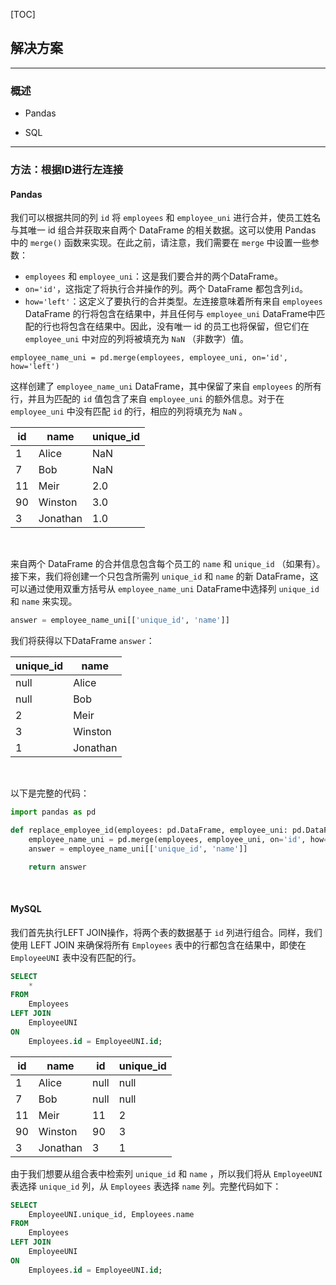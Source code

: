 [TOC]

## 解决方案

---

### 概述

- Pandas

- SQL

---

### 方法：根据ID进行左连接

#### Pandas

我们可以根据共同的列 `id` 将 `employees` 和 `employee_uni` 进行合并，使员工姓名与其唯一 id 组合并获取来自两个 DataFrame 的相关数据。这可以使用 Pandas 中的 `merge()` 函数来实现。在此之前，请注意，我们需要在 `merge` 中设置一些参数：

- `employees` 和 `employee_uni`：这是我们要合并的两个DataFrame。
- `on='id'`，这指定了将执行合并操作的列。两个 DataFrame 都包含列`id`。
- `how='left'`：这定义了要执行的合并类型。左连接意味着所有来自 `employees`  DataFrame 的行将包含在结果中，并且任何与 `employee_uni` DataFrame中匹配的行也将包含在结果中。因此，没有唯一 id 的员工也将保留，但它们在 `employee_uni` 中对应的列将被填充为 `NaN` （非数字）值。

```Python3
employee_name_uni = pd.merge(employees, employee_uni, on='id', how='left')
```

这样创建了 `employee_name_uni` DataFrame，其中保留了来自 `employees` 的所有行，并且为匹配的 `id` 值包含了来自 `employee_uni` 的额外信息。对于在 `employee_uni` 中没有匹配 `id` 的行，相应的列将填充为 `NaN` 。

| id   | name     | unique_id |
| ---- | -------- | --------- |
| 1    | Alice    | NaN       |
| 7    | Bob      | NaN       |
| 11   | Meir     | 2.0       |
| 90   | Winston  | 3.0       |
| 3    | Jonathan | 1.0       |

<br>

来自两个 DataFrame 的合并信息包含每个员工的 `name` 和 `unique_id` （如果有）。接下来，我们将创建一个只包含所需列 `unique_id` 和 `name` 的新 DataFrame，这可以通过使用双重方括号从 `employee_name_uni` DataFrame中选择列 `unique_id` 和 `name` 来实现。

```Python
answer = employee_name_uni[['unique_id', 'name']]
```

我们将获得以下DataFrame `answer`：

| unique_id | name     |
| --------- | -------- |
| null      | Alice    |
| null      | Bob      |
| 2         | Meir     |
| 3         | Winston  |
| 1         | Jonathan |

<br>

以下是完整的代码：

```Python
import pandas as pd

def replace_employee_id(employees: pd.DataFrame, employee_uni: pd.DataFrame) -> pd.DataFrame:
    employee_name_uni = pd.merge(employees, employee_uni, on='id', how='left')
    answer = employee_name_uni[['unique_id', 'name']]

    return answer
```


<br>



#### MySQL


我们首先执行LEFT JOIN操作，将两个表的数据基于 `id` 列进行组合。同样，我们使用 LEFT JOIN 来确保将所有 `Employees` 表中的行都包含在结果中，即使在 `EmployeeUNI` 表中没有匹配的行。

```Sql
SELECT 
    * 
FROM
    Employees 
LEFT JOIN 
    EmployeeUNI 
ON 
    Employees.id = EmployeeUNI.id;
```


| id   | name     | id   | unique_id |
| ---- | -------- | ---- | --------- |
| 1    | Alice    | null | null      |
| 7    | Bob      | null | null      |
| 11   | Meir     | 11   | 2         |
| 90   | Winston  | 90   | 3         |
| 3    | Jonathan | 3    | 1         |


由于我们想要从组合表中检索列 `unique_id` 和 `name` ，所以我们将从 `EmployeeUNI` 表选择 `unique_id` 列，从 `Employees` 表选择 `name` 列。完整代码如下：

```Sql
SELECT 
    EmployeeUNI.unique_id, Employees.name
FROM 
    Employees
LEFT JOIN 
    EmployeeUNI 
ON 
    Employees.id = EmployeeUNI.id;
```